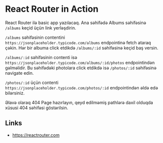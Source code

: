 # React Router in Action

React Router ilə basic app yazılacaq. Ana səhifədə Albums səhifəsinə `/albums` keçid üçün link yerləşdirin.

`/albums` səhifəsinin contentini `https://jsonplaceholder.typicode.com/albums` endpointinə fetch ataraq çəkin. Hər bir albuma click etdikdə `/albums/:id` səhifəsinə keçid baş versin.

`/albums/:id` səhifəsinin contenti isə `https://jsonplaceholder.typicode.com/albums/:id/photos` endpointindən gəlməlidir.
Bu səhifədəki photolara click etdikdə isə `/photos/:id` səhifəsinə navigate edin.

`/photos/:id` üçün contenti `https://jsonplaceholder.typicode.com/photos/:id` endpointindən əldə edə bilərsiniz.

Əlavə olaraq 404 Page hazırlayın, qeyd edilməmiş pathlərə daxil olduqda xüsusi 404 səhifəsi göstərilsin.

## Links
- https://reactrouter.com